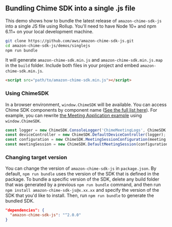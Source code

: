 ## Bundling Chime SDK into a single .js file

This demo shows how to bundle the latest release of `amazon-chime-sdk-js` into a single JS file using Rollup. You'll need to have Node 10+ and npm 6.11+ on your local development machine.

```bash
git clone https://github.com/aws/amazon-chime-sdk-js.git
cd amazon-chime-sdk-js/demos/singlejs
npm run bundle
```

It will generate `amazon-chime-sdk.min.js` and `amazon-chime-sdk.min.js.map` in the `build` folder. Include both files in your project and embed `amazon-chime-sdk.min.js`.

```html
<script src="path/to/amazon-chime-sdk.min.js"></script>
```

### Using ChimeSDK

In a browser environment, `window.ChimeSDK` will be available. You can access Chime SDK components by component name ([See the full list here](https://github.com/aws/amazon-chime-sdk-js/blob/master/src/index.ts)).
For example, you can rewrite [the Meeting Application example](https://aws.github.io/amazon-chime-sdk-js/modules/gettingstarted.html#meeting-application) using `window.ChimeSDK`.

```js
const logger = new ChimeSDK.ConsoleLogger('ChimeMeetingLogs', ChimeSDK.LogLevel.INFO);
const deviceController = new ChimeSDK.DefaultDeviceController(logger);
const configuration = new ChimeSDK.MeetingSessionConfiguration(meeting, attendee);
const meetingSession = new ChimeSDK.DefaultMeetingSession(configuration, logger, deviceController);
```

### Changing target version

You can change the version of `amazon-chime-sdk-js` in `package.json`. By default, `npm run bundle` uses the version of the SDK that is defined in the package. To bundle a specific version of the SDK, delete any build folder that was generated by a previous `npm run bundle` command, and then run `npm install amazon-chime-sdk-js@x.xx.xx` and specify the version of the SDK that you'd like to install. Then, run `npm run bundle` to generate the bundled SDK.

```json
"dependencies": {
  "amazon-chime-sdk-js": "^2.0.0"
}
```